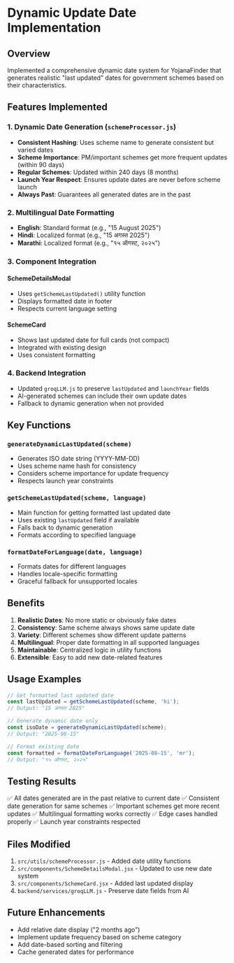 # Dynamic Update Date Implementation

## Overview
Implemented a comprehensive dynamic date system for YojanaFinder that generates realistic "last updated" dates for government schemes based on their characteristics.

## Features Implemented

### 1. Dynamic Date Generation (`schemeProcessor.js`)
- **Consistent Hashing**: Uses scheme name to generate consistent but varied dates
- **Scheme Importance**: PM/important schemes get more frequent updates (within 90 days)
- **Regular Schemes**: Updated within 240 days (8 months)
- **Launch Year Respect**: Ensures update dates are never before scheme launch
- **Always Past**: Guarantees all generated dates are in the past

### 2. Multilingual Date Formatting
- **English**: Standard format (e.g., "15 August 2025")
- **Hindi**: Localized format (e.g., "15 अगस्त 2025")
- **Marathi**: Localized format (e.g., "१५ ऑगस्ट, २०२५")

### 3. Component Integration

#### SchemeDetailsModal
- Uses `getSchemeLastUpdated()` utility function
- Displays formatted date in footer
- Respects current language setting

#### SchemeCard
- Shows last updated date for full cards (not compact)
- Integrated with existing design
- Uses consistent formatting

### 4. Backend Integration
- Updated `groqLLM.js` to preserve `lastUpdated` and `launchYear` fields
- AI-generated schemes can include their own update dates
- Fallback to dynamic generation when not provided

## Key Functions

### `generateDynamicLastUpdated(scheme)`
- Generates ISO date string (YYYY-MM-DD)
- Uses scheme name hash for consistency
- Considers scheme importance for update frequency
- Respects launch year constraints

### `getSchemeLastUpdated(scheme, language)`
- Main function for getting formatted last updated date
- Uses existing `lastUpdated` field if available
- Falls back to dynamic generation
- Formats according to specified language

### `formatDateForLanguage(date, language)`
- Formats dates for different languages
- Handles locale-specific formatting
- Graceful fallback for unsupported locales

## Benefits

1. **Realistic Dates**: No more static or obviously fake dates
2. **Consistency**: Same scheme always shows same update date
3. **Variety**: Different schemes show different update patterns
4. **Multilingual**: Proper date formatting in all supported languages
5. **Maintainable**: Centralized logic in utility functions
6. **Extensible**: Easy to add new date-related features

## Usage Examples

```javascript
// Get formatted last updated date
const lastUpdated = getSchemeLastUpdated(scheme, 'hi');
// Output: "15 अगस्त 2025"

// Generate dynamic date only
const isoDate = generateDynamicLastUpdated(scheme);
// Output: "2025-08-15"

// Format existing date
const formatted = formatDateForLanguage('2025-08-15', 'mr');
// Output: "१५ ऑगस्ट, २०२५"
```

## Testing Results

✅ All dates generated are in the past relative to current date
✅ Consistent date generation for same schemes
✅ Important schemes get more recent updates
✅ Multilingual formatting works correctly
✅ Edge cases handled properly
✅ Launch year constraints respected

## Files Modified

1. `src/utils/schemeProcessor.js` - Added date utility functions
2. `src/components/SchemeDetailsModal.jsx` - Updated to use new date system
3. `src/components/SchemeCard.jsx` - Added last updated display
4. `backend/services/groqLLM.js` - Preserve date fields from AI

## Future Enhancements

- Add relative date display ("2 months ago")
- Implement update frequency based on scheme category
- Add date-based sorting and filtering
- Cache generated dates for performance